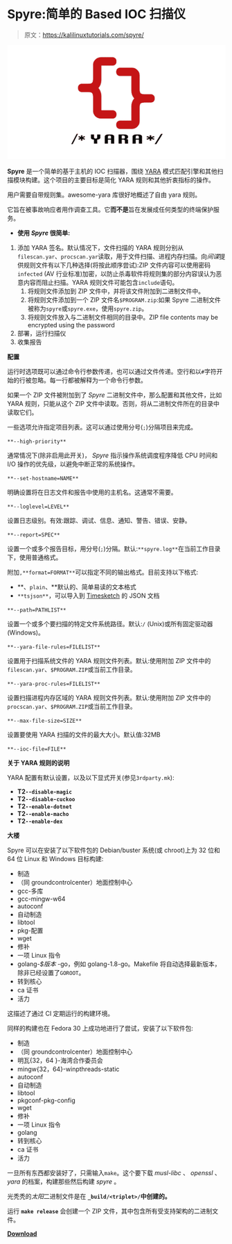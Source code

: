 # Spyre:简单的 Based IOC 扫描仪

> 原文：<https://kalilinuxtutorials.com/spyre/>

[![Spyre : Simple YARA-Based IOC Scanner](img//a89deec5a735a8ed09c74e8324bd7116.png "Spyre : Simple YARA-Based IOC Scanner")](https://1.bp.blogspot.com/-1e-LnrV-dgM/X2CYumcsTCI/AAAAAAAAHi8/7Z1ThgAlWcgvfrDDacKFOILQ22oTkIVnQCLcBGAsYHQ/s728/YARA%25281%2529.png)

**Spyre** 是一个简单的基于主机的 IOC 扫描器，围绕 [YARA](https://github.com/VirusTotal/yara) 模式匹配引擎和其他扫描模块构建。这个项目的主要目标是简化 YARA 规则和其他折衷指标的操作。

用户需要自带规则集。awesome-yara 库很好地概述了自由 yara 规则。

它旨在被事故响应者用作调查工具。它**而不是**旨在发展成任何类型的终端保护服务。

*   **使用 *Spyre* 很简单:**

1.  添加 YARA 签名。默认情况下，文件扫描的 YARA 规则分别从`filescan.yar`、`procscan.yar`读取，用于文件扫描、进程内存扫描。向*间谍*提供规则文件有以下几种选择(将按此顺序尝试):ZIP 文件内容可以使用密码`infected` (AV 行业标准)加密，以防止杀毒软件将规则集的部分内容误认为恶意内容而阻止扫描。YARA 规则文件可能包含`include`语句。
    1.  将规则文件添加到 ZIP 文件中，并将该文件附加到二进制文件中。
    2.  将规则文件添加到一个 ZIP 文件名`$PROGRAM.zip`:如果 Spyre 二进制文件被称为`spyre`或`spyre.exe`，使用`spyre.zip`。
    3.  将规则文件放入与二进制文件相同的目录中。ZIP file contents may be encrypted using the password
2.  部署，运行扫描仪
3.  收集报告

**配置**

运行时选项既可以通过命令行参数传递，也可以通过文件传递。空行和以`#`字符开始的行被忽略。每一行都被解释为一个命令行参数。

如果一个 ZIP 文件被附加到了 *Spyre* 二进制文件中，那么配置和其他文件，比如 YARA 规则，只能从这个 ZIP 文件中读取。否则，将从二进制文件所在的目录中读取它们。

一些选项允许指定项目列表。这可以通过使用分号(`;`)分隔项目来完成。

`**--high-priority**`

通常情况下(除非启用此开关)， *Spyre* 指示操作系统调度程序降低 CPU 时间和 I/O 操作的优先级，以避免中断正常的系统操作。

`**--set-hostname=NAME**`

明确设置将在日志文件和报告中使用的主机名。这通常不需要。

`**--loglevel=LEVEL**`

设置日志级别。有效:跟踪、调试、信息、通知、警告、错误、安静。

`**--report=SPEC**`

设置一个或多个报告目标，用分号(`;`)分隔。默认:`**spyre.log**`在当前工作目录下，使用普通格式。

附加`,**format=FORMAT**`可以指定不同的输出格式。目前支持以下格式:

*   **、`plain`、**默认的、简单易读的文本格式
*   `**tsjson**`，可以导入到 [Timesketch](https://github.com/google/timesketch) 的 JSON 文档

`**--path=PATHLIST**`

设置一个或多个要扫描的特定文件系统路径。默认:`/` (Unix)或所有固定驱动器(Windows)。

`**--yara-file-rules=FILELIST**`

设置用于扫描系统文件的 YARA 规则文件列表。默认:使用附加 ZIP 文件中的`filescan.yar`、`$PROGRAM.ZIP`或当前工作目录。

`**--yara-proc-rules=FILELIST**`

设置扫描进程内存区域的 YARA 规则文件列表。默认:使用附加 ZIP 文件中的`procscan.yar`、`$PROGRAM.ZIP`或当前工作目录。

`**--max-file-size=SIZE**`

设置要使用 YARA 扫描的文件的最大大小。默认值:32MB

`**--ioc-file=FILE**`

**关于 YARA 规则的说明**

YARA 配置有默认设置，以及以下显式开关(参见`3rdparty.mk`):

*   **T2`--disable-magic`**
*   **T2`--disable-cuckoo`**
*   **T2`--enable-dotnet`**
*   **T2`--enable-macho`**
*   **T2`--enable-dex`**

**大楼**

Spyre 可以在安装了以下软件包的 Debian/buster 系统(或 chroot)上为 32 位和 64 位 Linux 和 Windows 目标构建:

*   制造
*   （同 groundcontrolcenter）地面控制中心
*   gcc-多库
*   gcc-mingw-w64
*   autoconf
*   自动制造
*   libtool
*   pkg-配置
*   wget
*   修补
*   一项 Linux 指令
*   golang-*$版本* -go，例如 golang-1.8-go。Makefile 将自动选择最新版本，除非已经设置了`GOROOT`。
*   转到核心
*   ca 证书
*   活力

这描述了通过 CI 定期运行的构建环境。

同样的构建也在 Fedora 30 上成功地进行了尝试，安装了以下软件包:

*   制造
*   （同 groundcontrolcenter）地面控制中心
*   明瓦{32，64 }-海湾合作委员会
*   mingw{32，64}-winpthreads-static
*   autoconf
*   自动制造
*   libtool
*   pkgconf-pkg-config
*   wget
*   修补
*   一项 Linux 指令
*   golang
*   转到核心
*   ca 证书
*   活力

一旦所有东西都安装好了，只需输入`make`。这个要下载 *musl-libc* 、 *openssl* 、 *yara* 的档案，构建那些然后构建 *spyre* 。

光秃秃的*太阳*二进制文件是在 **`_build/<triplet>/`中创建的。**

运行 **`make release`** 会创建一个 ZIP 文件，其中包含所有受支持架构的二进制文件。

[**Download**](https://github.com/spyre-project/spyre)